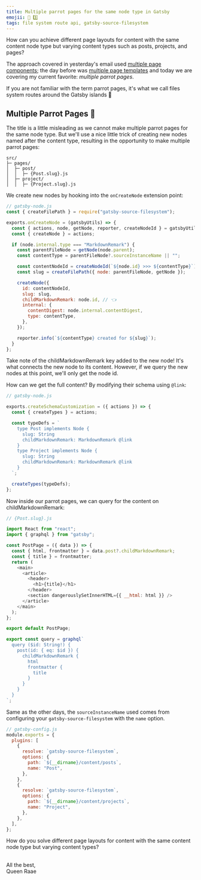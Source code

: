 ```yaml
---
title: Multiple parrot pages for the same node type in Gatsby
emojii: 📄 3️⃣
tags: file system route api, gatsby-source-filesystem
---
```


How can you achieve different page layouts for content with the same content node type but varying content types such as posts, projects, and pages?

The approach covered in yesterday's email used [multiple page components](/2022-03-23-page-components/); the day before was [multiple page templates](/2022-03-22-page-templates/) and today we are covering my current favorite: _multiple parrot pages_.

If you are not familiar with the term parrot pages, it's what we call files system routes around the Gatsby islands 🤪

## Multiple Parrot Pages 🦜

The title is a little misleading as we cannot make multiple parrot pages for the same node type. But we'll use a nice little trick of creating new nodes named after the content type, resulting in the opportunity to make multiple parrot pages:

```
src/
├─ pages/
│  ├─ post/
│  │  ├─ {Post.slug}.js
│  ├─ project/
│  │  ├─ {Project.slug}.js
```

We create new nodes by hooking into the `onCreateNode` extension point:

```js
// gatsby-node.js
const { createFilePath } = require("gatsby-source-filesystem");

exports.onCreateNode = (gatsbyUtils) => {
  const { actions, node, getNode, reporter, createNodeId } = gatsbyUtils;
  const { createNode } = actions;

  if (node.internal.type === "MarkdownRemark") {
    const parentFileNode = getNode(node.parent);
    const contentType = parentFileNode?.sourceInstanceName || "";

    const contentNodeId = createNodeId(`${node.id} >>> ${contentType}`);
    const slug = createFilePath({ node: parentFileNode, getNode });

    createNode({
      id: contentNodeId,
      slug: slug,
      childMarkdownRemark: node.id, // 👈
      internal: {
        contentDigest: node.internal.contentDigest,
        type: contentType,
      },
    });

    reporter.info(`${contentType} created for ${slug}`);
  }
};
```

Take note of the childMarkdownRemark key added to the new node! It's what connects the new node to its content. However, if we query the new nodes at this point, we'll only get the node id.

How can we get the full content? By modifying their schema using `@link`:

```js
// gatsby-node.js

exports.createSchemaCustomization = ({ actions }) => {
  const { createTypes } = actions;

  const typeDefs = `
    type Post implements Node {
      slug: String
      childMarkdownRemark: MarkdownRemark @link
    }
    type Project implements Node {
      slug: String
      childMarkdownRemark: MarkdownRemark @link
    }
  `;

  createTypes(typeDefs);
};
```

Now inside our parrot pages, we can query for the content on childMarkdownRemark:

```js
// {Post.slug}.js

import React from "react";
import { graphql } from "gatsby";

const PostPage = ({ data }) => {
  const { html, frontmatter } = data.post?.childMarkdownRemark;
  const { title } = frontmatter;
  return (
    <main>
      <article>
        <header>
          <h1>{title}</h1>
        </header>
        <section dangerouslySetInnerHTML={{ __html: html }} />
      </article>
    </main>
  );
};

export default PostPage;

export const query = graphql`
  query ($id: String!) {
    post(id: { eq: $id }) {
      childMarkdownRemark {
        html
        frontmatter {
          title
        }
      }
    }
  }
`;
```

Same as the other days, the `sourceInstanceName` used comes from configuring your `gatsby-source-filesystem` with the `name` option.

```js
// gatsby-config.js
module.exports = {
  plugins: [
    {
      resolve: `gatsby-source-filesystem`,
      options: {
        path: `${__dirname}/content/posts`,
        name: "Post",
      },
    },
    {
      resolve: `gatsby-source-filesystem`,
      options: {
        path: `${__dirname}/content/projects`,
        name: "Project",
      },
    },
  ],
};
```

How do you solve different page layouts for content with the same content node type but varying content types?

&nbsp;  
All the best,  
Queen Raae
